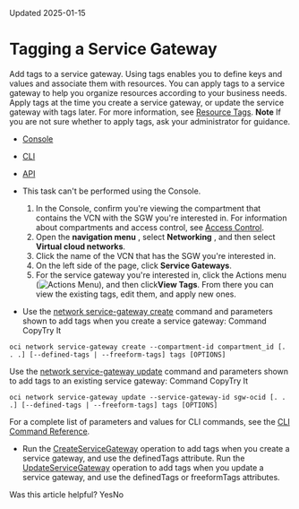 Updated 2025-01-15
# Tagging a Service Gateway
Add tags to a service gateway.
Using tags enables you to define keys and values and associate them with resources. You can apply tags to a service gateway to help you organize resources according to your business needs. Apply tags at the time you create a service gateway, or update the service gateway with tags later. For more information, see [Resource Tags](https://docs.oracle.com/iaas/Content/General/Concepts/resourcetags.htm). 
**Note** If you are not sure whether to apply tags, ask your administrator for guidance.
  * [Console](https://docs.oracle.com/en-us/iaas/Content/Network/Tasks/tags-sgw.htm)
  * [CLI](https://docs.oracle.com/en-us/iaas/Content/Network/Tasks/tags-sgw.htm)
  * [API](https://docs.oracle.com/en-us/iaas/Content/Network/Tasks/tags-sgw.htm)


  * This task can't be performed using the Console.
    1. In the Console, confirm you're viewing the compartment that contains the VCN with the SGW you're interested in. For information about compartments and access control, see [Access Control](https://docs.oracle.com/en-us/iaas/Content/Network/Concepts/accesscontrol.htm#Access_Control). 
    2. Open the **navigation menu** , select **Networking** , and then select **Virtual cloud networks**.
    3. Click the name of the VCN that has the SGW you're interested in.
    4. On the left side of the page, click **Service Gateways**.
    5. For the service gateway you're interested in, click the Actions menu (![Actions Menu](https://docs.oracle.com/en-us/iaas/Content/libraries/global-images/actions-menu.png)), and then click**View Tags**. From there you can view the existing tags, edit them, and apply new ones.
  * Use the [network service-gateway create](https://docs.oracle.com/iaas/tools/oci-cli/latest/oci_cli_docs/cmdref/network/service-gateway/create.html) command and parameters shown to add tags when you create a service gateway:
Command
CopyTry It
```
oci network service-gateway create --compartment-id compartment_id [. . .] [--defined-tags | --freeform-tags] tags [OPTIONS]
```

Use the [network service-gateway update](https://docs.oracle.com/iaas/tools/oci-cli/latest/oci_cli_docs/cmdref/network/service-gateway/update.html) command and parameters shown to add tags to an existing service gateway:
Command
CopyTry It
```
oci network service-gateway update --service-gateway-id sgw-ocid [. . .] [--defined-tags | --freeform-tags] tags [OPTIONS] 
```

For a complete list of parameters and values for CLI commands, see the [CLI Command Reference](https://docs.oracle.com/iaas/tools/oci-cli/latest).
  * Run the [CreateServiceGateway](https://docs.oracle.com/iaas/api/#/en/iaas/latest/ServiceGateway/CreateServiceGateway) operation to add tags when you create a service gateway, and use the definedTags attribute.
Run the [UpdateServiceGateway](https://docs.oracle.com/iaas/api/#/en/iaas/latest/ServiceGateway/UpdateServiceGateway) operation to add tags when you update a service gateway, and use the definedTags or freeformTags attributes.


Was this article helpful?
YesNo

